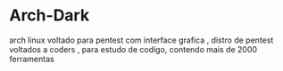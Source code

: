 # Arch-Dark
arch linux voltado para pentest com interface grafica , distro de pentest voltados a coders , para estudo de codigo, contendo mais de 2000 ferramentas 
